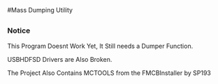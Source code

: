 #Mass Dumping Utility

##

### 

### Notice
This Program Doesnt Work Yet, It Still needs a Dumper Function.

USBHDFSD Drivers are Also Broken. 

The Project Also Contains MCTOOLS from the FMCBInstaller by SP193


